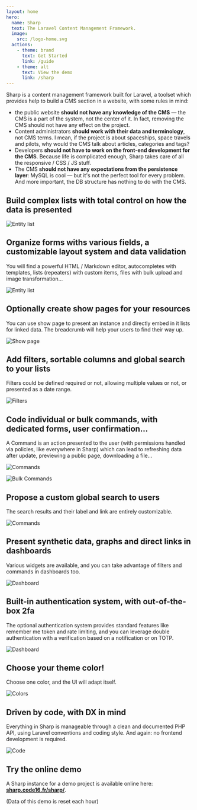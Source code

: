 ```yaml
---
layout: home
hero:
  name: Sharp
  text: The Laravel Content Management Framework.
  image:
    src: /logo-home.svg
  actions:
    - theme: brand
      text: Get Started
      link: /guide
    - theme: alt
      text: View the demo
      link: /sharp
---
```


<div class="content">
<div class="content-container">
<div class="vp-doc">

Sharp is a content management framework built for Laravel, a toolset which provides help to build a CMS section in a website, with some rules in mind:
- the public website **should not have any knowledge of the CMS** — the CMS is a part of the system, not the center of it. In fact, removing the CMS should not have any effect on the project.
- Content administrators **should work with their data and terminology**, not CMS terms. I mean, if the project is about spaceships, space travels and pilots, why would the CMS talk about articles, categories and tags?
- Developers **should not have to work on the front-end development for the CMS**. Because life is complicated enough, Sharp takes care of all the responsive / CSS / JS stuff.
- The CMS **should not have any expectations from the persistence layer**: MySQL is cool — but it's not the perfect tool for every problem. And more important, the DB structure has nothing to do with the CMS.

## Build complex lists with total control on how the data is presented

![Entity list](./img/readme/v8/list.jpg)

## Organize forms withs various fields, a customizable layout system and data validation

You will find a powerful HTML / Markdown editor, autocompletes with templates, lists (repeaters) with custom items, files with bulk upload and image transformation...

![Entity list](./img/readme/v8/form.jpg)

## Optionally create show pages for your resources

You can use show page to present an instance and directly embed in it lists for linked data. The breadcrumb will help your users to find their way up.

![Show page](./img/readme/v8/show.jpg)

## Add filters, sortable columns and global search to your lists

Filters could be defined required or not, allowing multiple values or not, or presented as a date range. 

![Filters](./img/readme/v8/filters.jpg)

## Code individual or bulk commands, with dedicated forms, user confirmation...

A Command is an action presented to the user (with permissions handled via policies, like everywhere in Sharp) which can lead to refreshing data after update, previewing a public page, downloading a file...

![Commands](./img/readme/v8/command-form.jpg)

![Bulk Commands](./img/readme/v8/command-bulk.jpg)

## Propose a custom global search to users

The search results and their label and link are entirely customizable.

![Commands](./img/readme/v8/search.jpg)

## Present synthetic data, graphs and direct links in dashboards

Various widgets are available, and you can take advantage of filters and commands in dashboards too.

![Dashboard](./img/readme/v8/dashboard.jpg)

## Built-in authentication system, with out-of-the-box 2fa

The optional authentication system provides standard features like remember me token and rate limiting, and you can leverage double authentication with a verification based on a notification or on TOTP.

![Dashboard](./img/readme/v8/2fa.jpg)

## Choose your theme color!

Choose one color, and the UI will adapt itself.

![Colors](./img/readme/v8/colors.jpg)

## Driven by code, with DX in mind

Everything in Sharp is manageable through a clean and documented PHP API, using Laravel conventions and coding style. And again: no frontend development is required.  

![Code](./img/readme/v8/code.jpg)

## Try the online demo

A Sharp instance for a demo project is available online here: **[sharp.code16.fr/sharp/](http://sharp.code16.fr/sharp/)**. 

(Data of this demo is reset each hour) 

</div>
</div>
</div>
